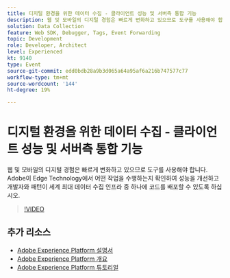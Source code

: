 ```yaml
---
title: 디지털 환경을 위한 데이터 수집 - 클라이언트 성능 및 서버측 통합 기능
description: 웹 및 모바일의 디지털 경험은 빠르게 변화하고 있으므로 도구를 사용해야 합니다. Adobe이 Edge Technology에서 어떤 작업을 수행하는지 확인하여 성능을 개선하고 개발자와 패턴이 세계 최대 데이터 수집 인프라 중 하나에 코드를 배포할 수 있도록 하십시오.
solution: Data Collection
feature: Web SDK, Debugger, Tags, Event Forwarding
topic: Development
role: Developer, Architect
level: Experienced
kt: 9140
type: Event
source-git-commit: edd0bdb28a9b3d065a64a95af6a216b747577c77
workflow-type: tm+mt
source-wordcount: '144'
ht-degree: 19%

---
```


# 디지털 환경을 위한 데이터 수집 - 클라이언트 성능 및 서버측 통합 기능

웹 및 모바일의 디지털 경험은 빠르게 변화하고 있으므로 도구를 사용해야 합니다. Adobe이 Edge Technology에서 어떤 작업을 수행하는지 확인하여 성능을 개선하고 개발자와 패턴이 세계 최대 데이터 수집 인프라 중 하나에 코드를 배포할 수 있도록 하십시오.

>[!VIDEO](https://video.tv.adobe.com/v/337584/?quality=12&learn=on&hidetitle=true)

## 추가 리소스

- [Adobe Experience Platform 설명서](https://experienceleague.adobe.com/docs/experience-platform.html)
- [Adobe Experience Platform 개요](https://experienceleague.adobe.com/docs/experience-platform/landing/home.html?lang=ko)
- [Adobe Experience Platform 튜토리얼](https://experienceleague.adobe.com/docs/platform-learn/tutorials/overview.html?lang=en)
